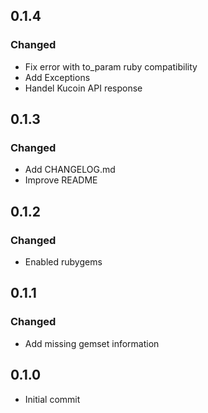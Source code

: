 ## 0.1.4

### Changed

- Fix error with to_param ruby compatibility
- Add Exceptions
- Handel Kucoin API response

## 0.1.3

### Changed

- Add CHANGELOG.md
- Improve README

## 0.1.2

### Changed

- Enabled rubygems

## 0.1.1

### Changed

- Add missing gemset information

## 0.1.0

- Initial commit
